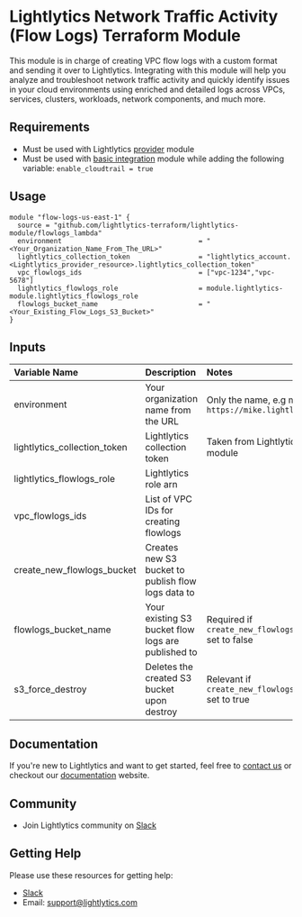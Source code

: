 Lightlytics Network Traffic Activity (Flow Logs) Terraform Module
=================================================================
This module is in charge of creating VPC flow logs with a custom format and sending it over to Lightlytics. 
Integrating with this module will help you analyze and troubleshoot network traffic activity and quickly identify issues in your cloud environments using enriched and detailed logs across VPCs, services, clusters, workloads, network components, and much more.


Requirements
------------
- Must be used with Lightlytics [provider](https://github.com/lightlytics-terraform/lightlytics-provider.git) module
- Must be used with [basic integration](https://github.com/lightlytics-terraform/lightlytics-module/tree/main/basic_integration) module while adding the following variable: `enable_cloudtrail = true`


Usage
-----

```hcl
module "flow-logs-us-east-1" {
  source = "github.com/lightlytics-terraform/lightlytics-module/flowlogs_lambda"
  environment                                  = "<Your_Organization_Name_From_The_URL>"
  lightlytics_collection_token                 = "lightlytics_account.<Lightlytics_provider_resource>.lightlytics_collection_token"
  vpc_flowlogs_ids                             = ["vpc-1234","vpc-5678"]
  lightlytics_flowlogs_role                    = module.lightlytics-module.lightlytics_flowlogs_role
  flowlogs_bucket_name                         = "<Your_Existing_Flow_Logs_S3_Bucket>"
}
```


Inputs
------
| Variable Name                     | Description                                                                | Notes                                                       | Type           | Required? | Default |
|:----------------------------------|:---------------------------------------------------------------------------|:------------------------------------------------------------|:---------------|:----------|:--------|
| environment                       | Your organization name from the URL                                        | Only the name, e.g mike from `https://mike.lightlytics.com` | `string`       | Yes       | n/a     |
| lightlytics_collection_token      | Lightlytics collection token          									 | Taken from Lightlytics provide module                       | `string`       | Yes       | n/a     |
| lightlytics_flowlogs_role         | Lightlytics role arn                                                       |															   | `string`       | Yes       | n/a     |
| vpc_flowlogs_ids					| List of VPC IDs for creating flowlogs                                      |   														   | `list(string)` | No        | n/a     |
| create_new_flowlogs_bucket		| Creates new S3 bucket to publish flow logs data to                         |                                                             | `bool`         | No        | `false` |
| flowlogs_bucket_name              | Your existing S3 bucket flow logs are published to                         | Required if `create_new_flowlogs_bucket` set to false       | `string`       | No        | n/a     |    
| s3_force_destroy                  | Deletes the created S3 bucket upon destroy                                 | Relevant if `create_new_flowlogs_bucket` set to true        | `bool`         | No        | `true`  |


Documentation
-------------
If you're new to Lightlytics and want to get started, feel free to [contact us](https://www.lightlytics.com/contact-us) or checkout our [documentation](https://docs.lightlytics.com/) website.


Community
---------
- Join Lightlytics community on [Slack](https://join.slack.com/t/lightlyticscommunity/shared_invite/zt-1f7dk2yo7-xBTOU_o4tOnAjoFxfHVF8Q)


Getting Help
------------
Please use these resources for getting help:
- [Slack](https://join.slack.com/t/lightlyticscommunity/shared_invite/zt-1f7dk2yo7-xBTOU_o4tOnAjoFxfHVF8Q)
- Email: support@lightlytics.com
